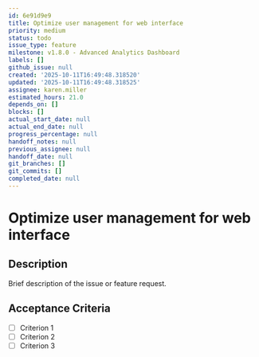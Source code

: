 ```yaml
---
id: 6e91d9e9
title: Optimize user management for web interface
priority: medium
status: todo
issue_type: feature
milestone: v1.8.0 - Advanced Analytics Dashboard
labels: []
github_issue: null
created: '2025-10-11T16:49:48.318520'
updated: '2025-10-11T16:49:48.318525'
assignee: karen.miller
estimated_hours: 21.0
depends_on: []
blocks: []
actual_start_date: null
actual_end_date: null
progress_percentage: null
handoff_notes: null
previous_assignee: null
handoff_date: null
git_branches: []
git_commits: []
completed_date: null
---
```


# Optimize user management for web interface

## Description

Brief description of the issue or feature request.

## Acceptance Criteria

- [ ] Criterion 1
- [ ] Criterion 2
- [ ] Criterion 3